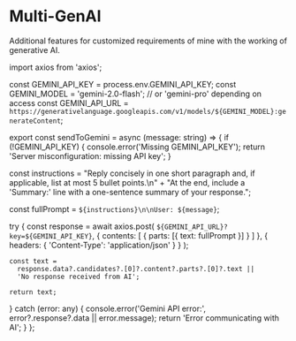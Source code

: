 # Multi-GenAI
Additional features for customized requirements of mine with the working of generative AI.

import axios from 'axios';

const GEMINI_API_KEY = process.env.GEMINI_API_KEY;
const GEMINI_MODEL = 'gemini-2.0-flash'; // or 'gemini-pro' depending on access
const GEMINI_API_URL = `https://generativelanguage.googleapis.com/v1/models/${GEMINI_MODEL}:generateContent`;

export const sendToGemini = async (message: string) => {
  if (!GEMINI_API_KEY) {
    console.error('Missing GEMINI_API_KEY');
    return 'Server misconfiguration: missing API key';
  }

  const instructions =
    "Reply concisely in one short paragraph and, if applicable, list at most 5 bullet points.\n" +
    "At the end, include a 'Summary:' line with a one-sentence summary of your response.";

  const fullPrompt = `${instructions}\n\nUser: ${message}`;

  try {
    const response = await axios.post(
      `${GEMINI_API_URL}?key=${GEMINI_API_KEY}`,
      {
        contents: [
          {
            parts: [{ text: fullPrompt }]
          }
        ]
      },
      {
        headers: {
          'Content-Type': 'application/json'
        }
      }
    );

    const text =
      response.data?.candidates?.[0]?.content?.parts?.[0]?.text ||
      'No response received from AI';

    return text;
  } catch (error: any) {
    console.error('Gemini API error:', error?.response?.data || error.message);
    return 'Error communicating with AI';
  }
};
